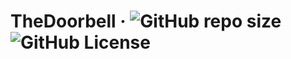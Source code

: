 # TheDoorbell &middot;  ![GitHub repo size](https://img.shields.io/github/repo-size/nghiantm/smart_doorbell) ![GitHub License](https://img.shields.io/github/license/nghiantm/smart_doorbell?color=%2347C11F)

